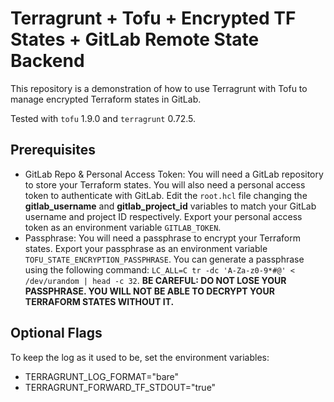 # Terragrunt + Tofu + Encrypted TF States + GitLab Remote State Backend

This repository is a demonstration of how to use Terragrunt with Tofu to manage encrypted Terraform states in GitLab.

Tested with `tofu` 1.9.0 and `terragrunt` 0.72.5.

## Prerequisites

- GitLab Repo & Personal Access Token: You will need a GitLab repository to store your Terraform states. You will also need a personal access token to authenticate with GitLab. Edit the `root.hcl` file changing the **gitlab_username** and **gitlab_project_id** variables to match your GitLab username and project ID respectively. Export your personal access token as an environment variable `GITLAB_TOKEN`.
- Passphrase: You will need a passphrase to encrypt your Terraform states. Export your passphrase as an environment variable `TOFU_STATE_ENCRYPTION_PASSPHRASE`. You can generate a passphrase using the following command: `LC_ALL=C tr -dc 'A-Za-z0-9*#@' < /dev/urandom | head -c 32`. **BE CAREFUL: DO NOT LOSE YOUR PASSPHRASE. YOU WILL NOT BE ABLE TO DECRYPT YOUR TERRAFORM STATES WITHOUT IT.**

## Optional Flags

To keep the log as it used to be, set the environment variables:

- TERRAGRUNT_LOG_FORMAT="bare"
- TERRAGRUNT_FORWARD_TF_STDOUT="true"
